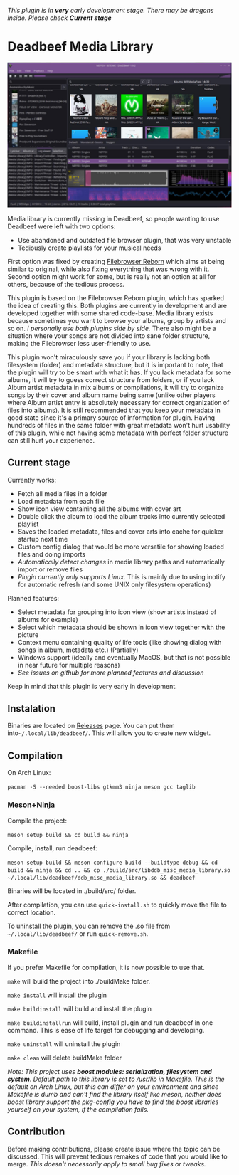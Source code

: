 *This plugin is in **very** early development stage. There may be dragons inside. Please check **Current stage***

# Deadbeef Media Library

![Image](./player.jpg "Deadbeef player with loaded plugin")

Media library is currently missing in Deadbeef, so people wanting to use Deadbeef were left with two options:

- Use abandoned and outdated file browser plugin, that was very unstable
- Tediously create playlists for your musical needs

First option was fixed by creating [Filebrowser Reborn](https://github.com/duzda/deadbeef-filebrowser-reborn) which aims at being similar to original, while also fixing everything that was wrong with it.
Second option might work for some, but is really not an option at all for others, because of the tedious process.

This plugin is based on the Filebrowser Reborn plugin, which has sparked the idea of creating this. Both plugins are currently in development and are developed together with some shared code-base. 
Media library exists because sometimes you want to browse your albums, group by artists and so on. *I personally use both plugins side by side.* There also might be a situation where your songs are not divided into sane folder structure, making the Filebrowser less user-friendly to use.

This plugin won't miraculously save you if your library is lacking both filesystem (folder) and metadata structure, but it is important to note, that the plugin will try to be smart with what it has. If you lack metadata for some albums, it will try to guess correct structure from folders, or if you lack Album artist metadata in mix albums or compilations, it will try to organize songs by their cover and album name being same (unlike other players where Album artist entry is absolutely necessary for correct organization of files into albums). It is still recommended that you keep your metadata in good state since it's a primary source of information for plugin. Having hundreds of files in the same folder with great metadata won't hurt usability of this plugin, while not having some metadata with perfect folder structure can still hurt your experience.

## Current stage

Currently works:

- Fetch all media files in a folder
- Load metadata from each file
- Show icon view containing all the albums with cover art
- Double click the album to load the album tracks into currently selected playlist
- Saves the loaded metadata, files and cover arts into cache for quicker startup next time
- Custom config dialog that would be more versatile for showing loaded files and doing imports
- *Automatically detect changes* in media library paths and automatically import or remove files
- *Plugin currently only supports Linux.* This is mainly due to using inotify for automatic refresh (and some UNIX only filesystem operations)

Planned features:

- Select metadata for grouping into icon view (show artists instead of albums for example)
- Select which metadata should be shown in icon view together with the picture
- Context menu containing quality of life tools (like showing dialog with songs in album, metadata etc.) (Partially)
- Windows support (ideally and eventually MacOS, but that is not possible in near future for multiple reasons)
- *See issues on github for more planned features and discussion*

Keep in mind that this plugin is very early in development.

## Instalation

Binaries are located on [Releases](https://github.com/SlouchyButton/deadbeef-media-library/releases) page. You can put them into``` ~/.local/lib/deadbeef/ ```. This will allow you to create new widget.

## Compilation

On Arch Linux:

``` pacman -S --needed boost-libs gtkmm3 ninja meson gcc taglib ```

### Meson+Ninja

Compile the project:

``` meson setup build && cd build && ninja ```

Compile, install, run deadbeef:

``` meson setup build && meson configure build --buildtype debug && cd build && ninja && cd .. && cp ./build/src/libddb_misc_media_library.so ~/.local/lib/deadbeef/ddb_misc_media_library.so && deadbeef ```

Binaries will be located in ./build/src/ folder.

After compilation, you can use ``` quick-install.sh ``` to quickly move the file to correct location.

To uninstall the plugin, you can remove the .so file from ``` ~/.local/lib/deadbeef/ ``` or run ``` quick-remove.sh ```.

### Makefile

If you prefer Makefile for compilation, it is now possible to use that.

``` make ``` will build the project into ./buildMake folder.

``` make install ``` will install the plugin

``` make buildinstall ``` will build and install the plugin

``` make buildinstallrun ``` will build, install plugin and run deadbeef in one command. This is ease of life target for debugging and developing.

``` make uninstall ``` will uninstall the plugin

``` make clean ``` will delete buildMake folder

*Note: This project uses **boost modules: serialization, filesystem and system**. Default path to this library is set to /usr/lib in Makefile. This is the default on Arch Linux, but this can differ on your environment and since Makefile is dumb and can't find the library itself like meson, neither does boost library support the pkg-config you have to find the boost libraries yourself on your system, if the compilation fails.*

## Contribution

Before making contributions, please create issue where the topic can be discussed. This will prevent tedious remakes of code that you would like to merge.
*This doesn't necessarily apply to small bug fixes or tweaks.*
